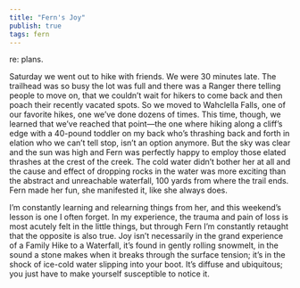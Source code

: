 ```yaml
---
title: "Fern's Joy"
publish: true
tags: fern
---
```


re: plans.

Saturday we went out to hike with friends. We were 30 minutes
late. The trailhead was so busy the lot was full and there was a
Ranger there telling people to move on, that we couldn’t wait for
hikers to come back and then poach their recently vacated spots. So we
moved to Wahclella Falls, one of our favorite hikes, one we’ve done
dozens of times. This time, though, we learned that we’ve reached that
point—the one where hiking along a cliff’s edge with a 40-pound
toddler on my back who’s thrashing back and forth in elation who
we can’t tell stop, isn’t an option anymore. But the sky was clear
and the sun was high and Fern was perfectly happy to employ those
elated thrashes at the crest of the creek. The cold water didn’t
bother her at all and the cause and effect of dropping rocks in the
water was more exciting than the abstract and unreachable waterfall,
100 yards from where the trail ends. Fern made her fun, she manifested
it, like she always does.

I’m constantly learning and relearning things from her, and this
weekend’s lesson is one I often forget. In my experience, the trauma
and pain of loss is most acutely felt in the little things, but
through Fern I’m constantly retaught that the opposite is also
true. Joy isn’t necessarily in the grand experience of a Family Hike
to a Waterfall, it’s found in gently rolling snowmelt, in the sound a
stone makes when it breaks through the surface tension; it’s in the
shock of ice-cold water slipping into your boot. It’s diffuse and
ubiquitous; you just have to make yourself susceptible to notice it.
